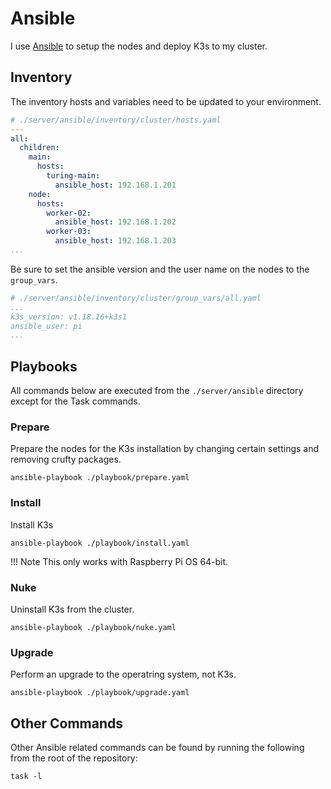 # Ansible

I use [Ansible] to setup the nodes and deploy K3s to my cluster.

## Inventory

The inventory hosts and variables need to be updated to your environment.

```yaml
# ./server/ansible/inventory/cluster/hosts.yaml
---
all:
  children:
    main:
      hosts:
        turing-main:
          ansible_host: 192.168.1.201
    node:
      hosts:
        worker-02:
          ansible_host: 192.168.1.202
        worker-03:
          ansible_host: 192.168.1.203
...
```

Be sure to set the ansible version and the user name on the nodes to the
`group_vars`.

```yaml
# ./server/ansible/inventory/cluster/group_vars/all.yaml
...
k3s_version: v1.18.16+k3s1
ansible_user: pi
...
```

## Playbooks

All commands below are executed from the `./server/ansible` directory except
for the Task commands.

### Prepare

Prepare the nodes for the K3s installation by changing certain settings
and removing crufty packages.

```shell
ansible-playbook ./playbook/prepare.yaml
```

### Install

Install K3s

```shell
ansible-playbook ./playbook/install.yaml
```

!!! Note
    This only works with Raspberry Pi OS 64-bit.

### Nuke

Uninstall K3s from the cluster.

```shell
ansible-playbook ./playbook/nuke.yaml
```

### Upgrade

Perform an upgrade to the operatring system, not K3s.

```shell
ansible-playbook ./playbook/upgrade.yaml
```

## Other Commands

Other Ansible related commands can be found by running the following from the
root of the repository:

```shell
task -l
```

[Ansible]: https://www.ansible.com/
